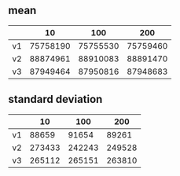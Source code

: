 ## mean
| |10|100|200|
|---|---|---|---|
|v1|75758190|75755530|75759460|
|v2|88874961|88910083|88891470|
|v3|87949464|87950816|87948683|
## standard deviation
| |10|100|200|
|---|---|---|---|
|v1|88659|91654|89261|
|v2|273433|242243|249528|
|v3|265112|265151|263810|
